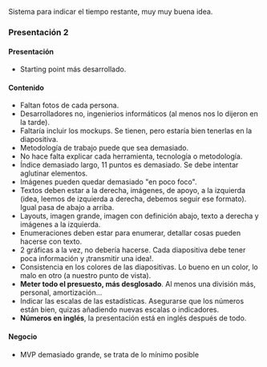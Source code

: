 Sistema para indicar el tiempo restante, muy muy buena idea.

### Presentación 2

#### Presentación
* Starting point más desarrollado.

#### Contenido
* Faltan fotos de cada persona. 
* Desarrolladores no, ingenierios informáticos (al menos nos lo dijeron en la tarde).
* Faltaría incluir los mockups. Se tienen, pero estaría bien tenerlas en la diapositiva.
* Metodología de trabajo puede que sea demasiado.
* No hace falta explicar cada herramienta, tecnología o metodología.
* Índice demasiado largo, 11 puntos es demasiado. Se debe intentar aglutinar elementos.
* Imágenes pueden quedar demasiado "en poco foco".
* Textos deben estar a la derecha, imágenes, de apoyo, a la izquierda (idea, leemos de izquierda a derecha, debemos seguir ese formato). Igual pasa de abajo a arriba.
* Layouts, imagen grande, imagen con definición abajo, texto a derecha y imágenes a la izquierda.
* Enumeraciones deben estar para enumerar, detallar cosas pueden hacerse con texto.
* 2 gráficas a la vez, no debería hacerse. Cada diapositiva debe tener poca información y ¡transmitir una idea!.
* Consistencia en los colores de las diapositivas. Lo bueno en un color, lo malo en otro (a nuestro punto de vista).
* **Meter todo el presuesto, más desglosado**. Al menos una división más, personal, amortización...
* Indicar las escalas de las estadísticas. Asegurarse que los números están bien, quizas añadiendo nuevas escalas o indicadores.
* **Números en inglés**, la presentación está en inglés después de todo.

#### Negocio
* MVP demasiado grande, se trata de lo mínimo posible
